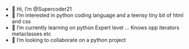 - 👋 Hi, I’m @Supercoder21
- 👀 I’m interested in python coding language and a teensy tiny bit of html and css
- 🌱 I’m currently learning on python Expert level ... Knows opp iterators metaclasses etc
- 💞️ I’m looking to collaborate on a python project

<!---
Supercoder21/Supercoder21 is a ✨ special ✨ repository because its `README.md` (this file) appears on your GitHub profile.
You can click the Preview link to take a look at your changes.
--->
